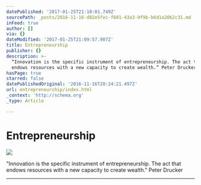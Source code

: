 ```yaml
---
datePublished: '2017-01-25T21:10:01.749Z'
sourcePath: _posts/2016-11-16-d82e5fec-f601-43a3-9f9b-b6d1a2062c31.md
inFeed: true
author: []
via: {}
dateModified: '2017-01-25T21:09:57.907Z'
title: Entrepreneurship
publisher: {}
description: >-
  “Innovation is the specific instrument of entrepreneurship. The act that
  endows resources with a new capacity to create wealth.” Peter Drucker
hasPage: true
starred: false
datePublishedOriginal: '2016-11-16T20:24:21.497Z'
url: entrepreneurship/index.html
_context: 'http://schema.org'
_type: Article

---
```

# Entrepreneurship
![](https://the-grid-user-content.s3-us-west-2.amazonaws.com/de0dda8e-3146-42cc-91b8-74b14fed09f2.jpg)

"Innovation is the specific instrument of entrepreneurship. The act that endows resources with a new capacity to create wealth." Peter Drucker

---